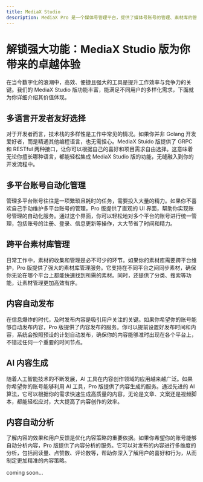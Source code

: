 ```yaml
---
title: MediaX Studio
description: MediaX Pro 是一个媒体号管理平台，提供了媒体号账号的管理、素材库的管理、内容发布的管理、内容生成的管理、内容分析的管理等功能。
---
```


# 解锁强大功能：MediaX Studio 版为你带来的卓越体验

在当今数字化的浪潮中，高效、便捷且强大的工具是提升工作效率与竞争力的关键。我们的 MediaX Studio 版功能丰富，能满足不同用户的多样化需求，下面就为你详细介绍其价值体现。

## 多语言开发者友好选择

对于开发者而言，技术栈的多样性是工作中常见的情况。如果你并非 Golang 开发爱好者，而是精通其他编程语言，也无需担心。MediaX Stuido 版提供了 GRPC 和 RESTful 两种接口，让你可以根据自己的喜好和项目需求自由选择。这意味着无论你擅长哪种语言，都能轻松集成 MediaX Studio 版的功能，无缝融入到你的开发流程中。

## 多平台账号自动化管理

管理多平台账号往往是一项繁琐且耗时的任务，需要投入大量的精力。如果你不喜欢自己手动维护多平台账号的管理，Pro 版提供了直观的 UI 界面，帮助你实现账号管理的自动化服务。通过这个界面，你可以轻松地对多个平台的账号进行统一管理，包括账号的注册、登录、信息更新等操作，大大节省了时间和精力。

## 跨平台素材库管理

日常工作中，素材的收集和管理是必不可少的环节。如果你的素材库需要跨平台维护，Pro 版提供了强大的素材库管理服务。它支持在不同平台之间同步素材，确保你无论在哪个平台上都能快速找到所需的素材。同时，还提供了分类、搜索等功能，让素材管理更加高效有序。

## 内容自动发布

在信息爆炸的时代，及时发布内容是吸引用户关注的关键。如果你希望你的账号能够自动发布内容，Pro 版提供了内容发布的服务。你可以提前设置好发布时间和内容，系统会按照预设的计划自动发布，确保你的内容能够准时出现在各个平台上，不错过任何一个重要的时间节点。

## AI 内容生成

随着人工智能技术的不断发展，AI 工具在内容创作领域的应用越来越广泛。如果你希望你的账号能够利用 AI 工具，Pro 版提供了内容生成的服务。通过先进的 AI 算法，它可以根据你的需求快速生成高质量的内容，无论是文章、文案还是视频脚本，都能轻松应对，大大提高了内容创作的效率。

## 内容自动分析

了解内容的效果和用户反馈是优化内容策略的重要依据。如果你希望你的账号能够自动分析内容，Pro 版提供了内容分析的服务。它可以对发布的内容进行多维度的分析，包括阅读量、点赞数、评论数等，帮助你深入了解用户的喜好和行为，从而制定更加精准的内容策略。

coming soon...
